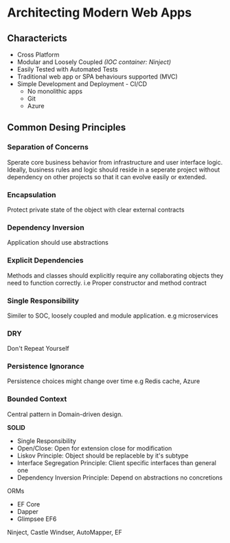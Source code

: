 # Architecting Modern Web Apps

## Charactericts
- Cross Platform
- Modular and Loosely Coupled *(IOC container: Ninject)*
- Easily Tested with Automated Tests
- Traditional web app or SPA behaviours supported (MVC)
- Simple Development and Deployment - CI/CD
    - No monolithic apps
    - Git
    - Azure

## Common Desing Principles

### Separation of Concerns
 Sperate core business behavior from infrastructure and user interface logic. Ideally, business rules and logic should reside in a seperate project without dependency on other projects so that it can evolve easily or extended.

###  Encapsulation
Protect private state of the object with clear external contracts

### Dependency Inversion
Application should use abstractions 

### Explicit Dependencies
Methods and classes should explicitly require any collaborating objects they need to function correctly. i.e Proper constructor and method contract

### Single Responsibility 
Similer to SOC, loosely coupled and module application. e.g microservices

### DRY
Don't Repeat Yourself

### Persistence Ignorance
Persistence choices might change over time e.g Redis cache, Azure

### Bounded Context
Central pattern in Domain-driven design.

**SOLID**
- Single Responsibility
- Open/Close: Open for extension close for modification
- Liskov Principle: Object should be replaceble by it's subtype
- Interface Segregation Principle: Client specific interfaces than general one
- Dependency Inversion Principle: Depend on abstractions no concretions


ORMs
- EF Core
- Dapper
- Glimpsee EF6

Ninject, Castle Windser, AutoMapper, EF 